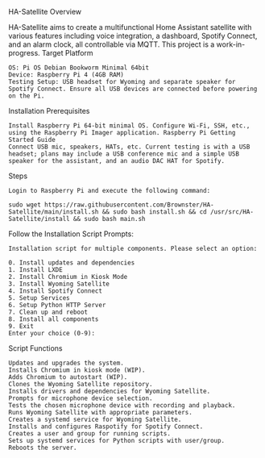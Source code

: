 HA-Satellite
Overview

HA-Satellite aims to create a multifunctional Home Assistant satellite with various features including voice integration, a dashboard, Spotify Connect, and an alarm clock, all controllable via MQTT. This project is a work-in-progress.
Target Platform

    OS: Pi OS Debian Bookworm Minimal 64bit
    Device: Raspberry Pi 4 (4GB RAM)
    Testing Setup: USB headset for Wyoming and separate speaker for Spotify Connect. Ensure all USB devices are connected before powering on the Pi.

Installation
Prerequisites

    Install Raspberry Pi 64-bit minimal OS. Configure Wi-Fi, SSH, etc., using the Raspberry Pi Imager application. Raspberry Pi Getting Started Guide
    Connect USB mic, speakers, HATs, etc. Current testing is with a USB headset; plans may include a USB conference mic and a simple USB speaker for the assistant, and an audio DAC HAT for Spotify.

Steps

    Login to Raspberry Pi and execute the following command:
  
    sudo wget https://raw.githubusercontent.com/Brownster/HA-Satellite/main/install.sh && sudo bash install.sh && cd /usr/src/HA-Satellite/install && sudo bash main.sh


Follow the Installation Script Prompts:



    Installation script for multiple components. Please select an option:

    0. Install updates and dependencies
    1. Install LXDE
    2. Install Chromium in Kiosk Mode
    3. Install Wyoming Satellite
    4. Install Spotify Connect
    5. Setup Services
    6. Setup Python HTTP Server
    7. Clean up and reboot
    8. Install all components
    9. Exit
    Enter your choice (0-9):

Script Functions

    Updates and upgrades the system.
    Installs Chromium in kiosk mode (WIP).
    Adds Chromium to autostart (WIP).
    Clones the Wyoming Satellite repository.
    Installs drivers and dependencies for Wyoming Satellite.
    Prompts for microphone device selection.
    Tests the chosen microphone device with recording and playback.
    Runs Wyoming Satellite with appropriate parameters.
    Creates a systemd service for Wyoming Satellite.
    Installs and configures Raspotify for Spotify Connect.
    Creates a user and group for running scripts.
    Sets up systemd services for Python scripts with user/group.
    Reboots the server.
